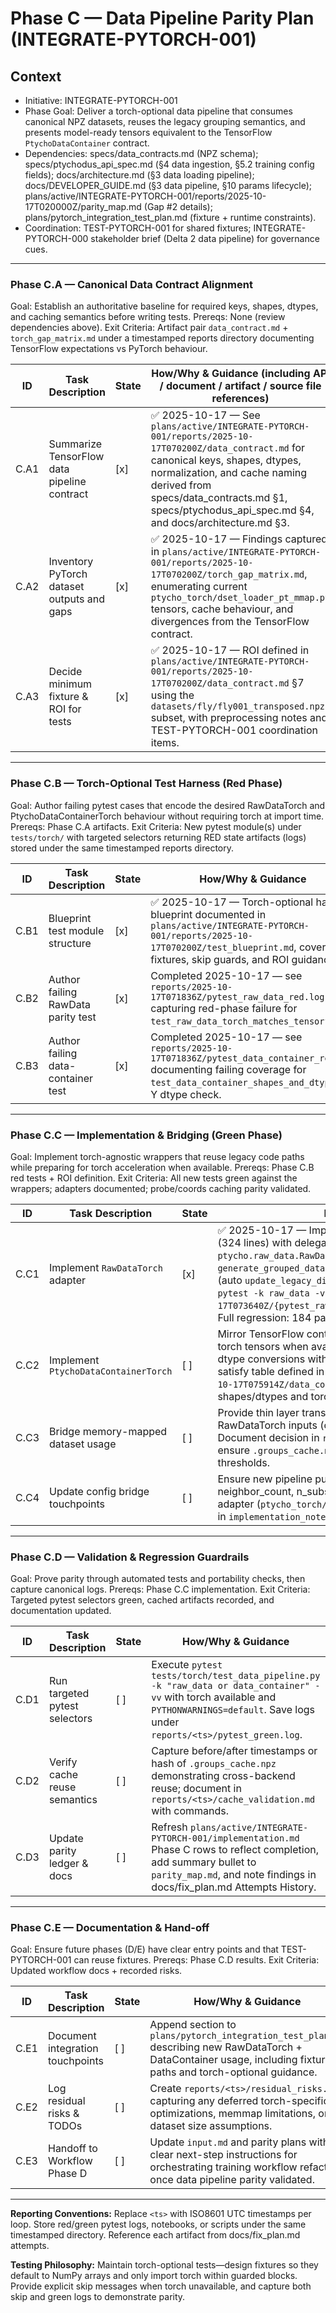 # Phase C — Data Pipeline Parity Plan (INTEGRATE-PYTORCH-001)

## Context
- Initiative: INTEGRATE-PYTORCH-001
- Phase Goal: Deliver a torch-optional data pipeline that consumes canonical NPZ datasets, reuses the legacy grouping semantics, and presents model-ready tensors equivalent to the TensorFlow `PtychoDataContainer` contract.
- Dependencies: specs/data_contracts.md (NPZ schema); specs/ptychodus_api_spec.md (§4 data ingestion, §5.2 training config fields); docs/architecture.md (§3 data loading pipeline); docs/DEVELOPER_GUIDE.md (§3 data pipeline, §10 params lifecycle); plans/active/INTEGRATE-PYTORCH-001/reports/2025-10-17T020000Z/parity_map.md (Gap #2 details); plans/pytorch_integration_test_plan.md (fixture + runtime constraints).
- Coordination: TEST-PYTORCH-001 for shared fixtures; INTEGRATE-PYTORCH-000 stakeholder brief (Delta 2 data pipeline) for governance cues.

---

### Phase C.A — Canonical Data Contract Alignment
Goal: Establish an authoritative baseline for required keys, shapes, dtypes, and caching semantics before writing tests.
Prereqs: None (review dependencies above).
Exit Criteria: Artifact pair `data_contract.md` + `torch_gap_matrix.md` under a timestamped reports directory documenting TensorFlow expectations vs PyTorch behaviour.

| ID | Task Description | State | How/Why & Guidance (including API / document / artifact / source file references) |
| --- | --- | --- | --- |
| C.A1 | Summarize TensorFlow data pipeline contract | [x] | ✅ 2025-10-17 — See `plans/active/INTEGRATE-PYTORCH-001/reports/2025-10-17T070200Z/data_contract.md` for canonical keys, shapes, dtypes, normalization, and cache naming derived from specs/data_contracts.md §1, specs/ptychodus_api_spec.md §4, and docs/architecture.md §3. |
| C.A2 | Inventory PyTorch dataset outputs and gaps | [x] | ✅ 2025-10-17 — Findings captured in `plans/active/INTEGRATE-PYTORCH-001/reports/2025-10-17T070200Z/torch_gap_matrix.md`, enumerating current `ptycho_torch/dset_loader_pt_mmap.py` tensors, cache behaviour, and divergences from the TensorFlow contract. |
| C.A3 | Decide minimum fixture & ROI for tests | [x] | ✅ 2025-10-17 — ROI defined in `plans/active/INTEGRATE-PYTORCH-001/reports/2025-10-17T070200Z/data_contract.md` §7 using the `datasets/fly/fly001_transposed.npz` subset, with preprocessing notes and TEST-PYTORCH-001 coordination items. |

---

### Phase C.B — Torch-Optional Test Harness (Red Phase)
Goal: Author failing pytest cases that encode the desired RawDataTorch and PtychoDataContainerTorch behaviour without requiring torch at import time.
Prereqs: Phase C.A artifacts.
Exit Criteria: New pytest module(s) under `tests/torch/` with targeted selectors returning RED state artifacts (logs) stored under the same timestamped reports directory.

| ID | Task Description | State | How/Why & Guidance |
| --- | --- | --- | --- |
| C.B1 | Blueprint test module structure | [x] | ✅ 2025-10-17 — Torch-optional harness blueprint documented in `plans/active/INTEGRATE-PYTORCH-001/reports/2025-10-17T070200Z/test_blueprint.md`, covering fixtures, skip guards, and ROI guidance. |
| C.B2 | Author failing RawData parity test | [x] | Completed 2025-10-17 — see `reports/2025-10-17T071836Z/pytest_raw_data_red.log` capturing red-phase failure for `test_raw_data_torch_matches_tensorflow`. |
| C.B3 | Author failing data-container test | [x] | Completed 2025-10-17 — see `reports/2025-10-17T071836Z/pytest_data_container_red.log` documenting failing coverage for `test_data_container_shapes_and_dtypes` + Y dtype check. |

---

### Phase C.C — Implementation & Bridging (Green Phase)
Goal: Implement torch-agnostic wrappers that reuse legacy code paths while preparing for torch acceleration when available.
Prereqs: Phase C.B red tests + ROI definition.
Exit Criteria: All new tests green against the wrappers; adapters documented; probe/coords caching parity validated.

| ID | Task Description | State | How/Why & Guidance |
| --- | --- | --- | --- |
| C.C1 | Implement `RawDataTorch` adapter | [x] | ✅ 2025-10-17 — Implemented `ptycho_torch/raw_data_bridge.py` (324 lines) with delegation strategy. Wraps `ptycho.raw_data.RawData.from_coords_without_pc()` + `generate_grouped_data()`. Config bridge integration via constructor (auto `update_legacy_dict()` call). NumPy-first returns. Test green: `pytest -k raw_data -vv` → 1/1 PASSED. Artifacts: `reports/2025-10-17T073640Z/{pytest_raw_data_green.log,implementation_notes.md}`. Full regression: 184 passed, 0 new failures. |
| C.C2 | Implement `PtychoDataContainerTorch` | [ ] | Mirror TensorFlow container API (`X`, `Y`, `coords_nominal`, etc.) using torch tensors when available, NumPy fallback otherwise. Align dtype conversions with `ptycho/loader.py` logic; ensure outputs satisfy table defined in C.A1. Reference evidence in `reports/2025-10-17T075914Z/data_container_requirements.md` for attribute shapes/dtypes and torch-optional guidance. |
| C.C3 | Bridge memory-mapped dataset usage | [ ] | Provide thin layer translating MemoryMappedTensor outputs into RawDataTorch inputs (or refactor dataset to delegate to RawData). Document decision in `reports/<ts>/implementation_notes.md` and ensure `.groups_cache.npz` reuse or new cache story with thresholds. |
| C.C4 | Update config bridge touchpoints | [ ] | Ensure new pipeline pulls configuration (N, gridsize, n_groups, neighbor_count, n_subsample) from dataclasses via existing adapter (`ptycho_torch/config_bridge.py`). Record callchain snippet in `implementation_notes.md`. |

---

### Phase C.D — Validation & Regression Guardrails
Goal: Prove parity through automated tests and portability checks, then capture canonical logs.
Prereqs: Phase C.C implementation.
Exit Criteria: Targeted pytest selectors green, cached artifacts recorded, and documentation updated.

| ID | Task Description | State | How/Why & Guidance |
| --- | --- | --- | --- |
| C.D1 | Run targeted pytest selectors | [ ] | Execute `pytest tests/torch/test_data_pipeline.py -k "raw_data or data_container" -vv` with torch available and `PYTHONWARNINGS=default`. Save logs under `reports/<ts>/pytest_green.log`. |
| C.D2 | Verify cache reuse semantics | [ ] | Capture before/after timestamps or hash of `.groups_cache.npz` demonstrating cross-backend reuse; document in `reports/<ts>/cache_validation.md` with commands. |
| C.D3 | Update parity ledger & docs | [ ] | Refresh `plans/active/INTEGRATE-PYTORCH-001/implementation.md` Phase C rows to reflect completion, add summary bullet to `parity_map.md`, and note findings in docs/fix_plan.md Attempts History. |

---

### Phase C.E — Documentation & Hand-off
Goal: Ensure future phases (D/E) have clear entry points and that TEST-PYTORCH-001 can reuse fixtures.
Prereqs: Phase C.D results.
Exit Criteria: Updated workflow docs + recorded risks.

| ID | Task Description | State | How/Why & Guidance |
| --- | --- | --- | --- |
| C.E1 | Document integration touchpoints | [ ] | Append section to `plans/pytorch_integration_test_plan.md` describing new RawDataTorch + DataContainer usage, including fixture paths and torch-optional guidance. |
| C.E2 | Log residual risks & TODOs | [ ] | Create `reports/<ts>/residual_risks.md` capturing any deferred torch-specific optimizations, memmap limitations, or dataset size assumptions. |
| C.E3 | Handoff to Workflow Phase D | [ ] | Update `input.md` and parity plans with clear next-step instructions for orchestrating training workflow refactor once data pipeline parity validated. |

---

**Reporting Conventions:** Replace `<ts>` with ISO8601 UTC timestamps per loop. Store red/green pytest logs, notebooks, or scripts under the same timestamped directory. Reference each artifact from docs/fix_plan.md attempts.

**Testing Philosophy:** Maintain torch-optional tests—design fixtures so they default to NumPy arrays and only import torch within guarded blocks. Provide explicit skip messages when torch unavailable, and capture both skip and green logs to demonstrate parity.

